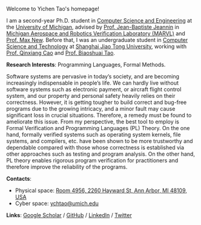Welcome to Yichen Tao's homepage!

I am a second-year Ph.D. student in [Computer Science and Engineering](https://cse.engin.umich.edu/) at the [University of Michigan](https://umich.edu/), advised by [Prof. Jean-Baptiste Jeannin](https://jeannin.github.io/) in [Michigan Aerospace and Robotics Verification Laboratory (MARVL)](https://marvl.engin.umich.edu/) and [Prof. Max New](https://maxsnew.com/). 
Before that, I was an undergraduate student in [Computer Science and Technology](https://english.seiee.sjtu.edu.cn/) at [Shanghai Jiao Tong University](https://en.sjtu.edu.cn/), working with [Prof. Qinxiang Cao](https://jhc.sjtu.edu.cn/people/members/faculty/qinxiang-cao.html) and [Prof. Biaoshuai Tao](https://jhc.sjtu.edu.cn/~bstao/).
<!-- advised by [Prof. Qinxiang Cao](https://jhc.sjtu.edu.cn/people/members/faculty/qinxiang-cao.html). -->

**Research Interests**: Programming Languages, Formal Methods.

Software systems are pervasive in today’s society, and are becoming increasingly indispensable in people’s life. We can hardly live without software systems such as electronic payment, or aircraft flight control system, and our property and personal safety heavily relies on their correctness. However, it is getting tougher to build correct and bug-free programs due to the growing intricacy, and a minor fault may cause significant loss in crucial situations. Therefore, a remedy must be found to ameliorate this issue. From my perspective, the best tool to employ is Formal Verification and Programming Languages (PL) Theory. On the one hand, formally verified systems such as operating system kernels, file systems, and compilers, etc. have been shown to be more trustworthy and dependable compared with those whose correctness is established via other approaches such as testing and program analysis. On the other hand, PL theory enables rigorous program verification for practitioners and therefore improve the reliability of the programs.

**Contacts**:
- Physical space: [Room 4956, 2260 Hayward St, Ann Arbor, MI 48109, USA](https://maps.app.goo.gl/y5fG6HCNfeiwRz4a6)
- Cyber space: [ychtao@umich.edu](mailto:ychtao@umich.edu)

**Links**: [Google Scholar](https://scholar.google.com/citations?user=bWpMUNUAAAAJ&hl=en&oi=sra) /
[GitHub](https://github.com/ychtao) / 
[LinkedIn](https://www.linkedin.com/in/yichen-tao-196478286/) / 
[Twitter](https://twitter.com/Yichen_Tao_)
